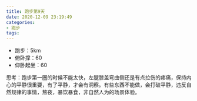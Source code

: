 ```yaml
---
title: 跑步第9天
date: 2020-12-09 23:19:49
categories: 
- 跑步
tags:
---
```


- 跑步：5km
- 俯卧撑：60
- 仰卧起坐：60

思考：跑步第一圈的时候不能太快，左腿膝盖弯曲侧还是有点拉伤的疼痛，保持内心的平静很重要，有了平静，才会有洞察。有些东西不能做，会打破平静，违反自然规律的事情，熬夜，暴饮暴食，非自然人为的场景体验。

